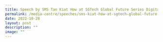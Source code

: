 ```yaml
---
title: Speech by SMS Tan Kiat How at SGTech Global Future Series Digital Trust Forum
permalink: /media-centre/speeches/sms-kiat-how-at-sgtech-global-future-digital-trust-forum/
date: 2022-10-28
layout: post
description: ""
image: ""
---
```

